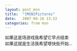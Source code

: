 ```yaml
---
layout: post_msn
title:  "[MSN]Pictures"
date:   2007-04-16 13:22
categories: from msn
---  
```

如果这是场游戏我希望它早点结束  
如果这就是生活我希望塔快些开始...  